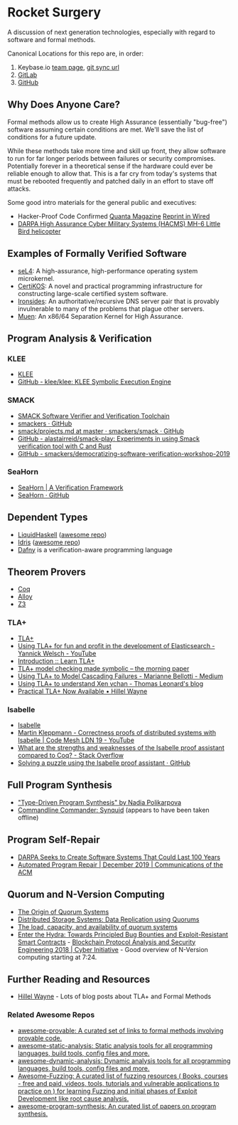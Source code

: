# Rocket Surgery

A discussion of next generation technologies, especially with regard to software and formal methods.

Canonical Locations for this repo are, in order:

1. Keybase.io [team page](keybase://team-page/rocket_surgery), [git sync url](keybase://team/rocket_surgery/rocket-surgery)
2. [GitLab](https://gitlab.com/egrieco/rocket-surgery)
3. [GitHub](https://github.com/egrieco/rocket-surgery)

## Why Does Anyone Care?

Formal methods allow us to create High Assurance (essentially "bug-free") software assuming certain conditions are met. We'll save the list of conditions for a future update.

While these methods take more time and skill up front, they allow software to run for far longer periods between failures or security compromises. Potentially forever in a theoretical sense if the hardware could ever be reliable enough to allow that. This is a far cry from today's systems that must be rebooted frequently and patched daily in an effort to stave off attacks.

Some good intro materials for the general public and executives:

* Hacker-Proof Code Confirmed [Quanta Magazine](https://www.quantamagazine.org/formal-verification-creates-hacker-proof-code-20160920/) [Reprint in Wired](https://www.wired.com/2016/09/computer-scientists-close-perfect-hack-proof-code/)
* [DARPA High Assurance Cyber Military Systems (HACMS) MH-6 Little Bird helicopter](https://www.youtube.com/watch?v=VxB-U51__Ss)

## Examples of Formally Verified Software

* [seL4](https://sel4.systems/): A high-assurance, high-performance operating system microkernel.
* [CertiKOS](https://deepspec.org/entry/Project/CertiKOS): A novel and practical programming infrastructure for constructing large-scale certified system software.
* [Ironsides](https://ironsides.martincarlisle.com/): An authoritative/recursive DNS server pair that is provably invulnerable to many of the problems that plague other servers.
* [Muen](https://www.muen.sk/): An x86/64 Separation Kernel for High Assurance.

## Program Analysis & Verification

### KLEE

* [KLEE](https://klee.github.io/)
* [GitHub - klee/klee: KLEE Symbolic Execution Engine](https://github.com/klee/klee)

### SMACK

* [SMACK Software Verifier and Verification Toolchain](http://smackers.github.io/)
* [smackers · GitHub](https://github.com/smackers)
* [smack/projects.md at master · smackers/smack · GitHub](https://github.com/smackers/smack/blob/master/docs/projects.md)
* [GitHub - alastairreid/smack-play: Experiments in using Smack verification tool with C and Rust](https://github.com/alastairreid/smack-play)
* [GitHub - smackers/democratizing-software-verification-workshop-2019](https://github.com/smackers/democratizing-software-verification-workshop-2019)

### SeaHorn

* [SeaHorn | A Verification Framework](https://seahorn.github.io/)
* [SeaHorn · GitHub](https://github.com/seahorn)

## Dependent Types

* [LiquidHaskell](http://goto.ucsd.edu:8090/index.html) ([awesome repo](https://github.com/ucsd-progsys/liquidhaskell.git))
* [Idris](https://www.idris-lang.org/) ([awesome repo](https://github.com/joaomilho/awesome-idris))
* [Dafny](https://github.com/dafny-lang/dafny) is a verification-aware programming language

## Theorem Provers

* [Coq](https://github.com/coq/coq.git)
* [Alloy](https://www.csail.mit.edu/research/alloy)
* [Z3](https://github.com/Z3Prover/z3)

### TLA+

* [TLA+](https://lamport.azurewebsites.net/tla/tla.html)
* [Using TLA+ for fun and profit in the development of Elasticsearch - Yannick Welsch - YouTube](https://www.youtube.com/watch?v=qYDcbcOVurc)
* [Introduction :: Learn TLA+](https://learntla.com/introduction/)
* [TLA+ model checking made symbolic – the morning paper](https://blog.acolyer.org/2019/11/29/tla-model-checking-made-symbolic/)
* [Using TLA+ to Model Cascading Failures - Marianne Bellotti - Medium](https://medium.com/@bellmar/using-tla-to-model-cascading-failures-5d1ebc5e4c4f)
* [Using TLA+ to understand Xen vchan - Thomas Leonard's blog](https://roscidus.com/blog/blog/2019/01/01/using-tla-plus-to-understand-xen-vchan/)
* [Practical TLA+ Now Available • Hillel Wayne](https://www.hillelwayne.com/post/practical-tla/)

### Isabelle

* [Isabelle](https://isabelle.in.tum.de/)
* [Martin Kleppmann - Correctness proofs of distributed systems with Isabelle | Code Mesh LDN 19 - YouTube](https://www.youtube.com/watch?v=NfdP6wwjsGk)
* [What are the strengths and weaknesses of the Isabelle proof assistant compared to Coq? - Stack Overflow](https://stackoverflow.com/questions/30152139/what-are-the-strengths-and-weaknesses-of-the-isabelle-proof-assistant-compared-t)
* [Solving a puzzle using the Isabelle proof assistant · GitHub](https://gist.github.com/jmoy/59c0ef25196716f1a0f4fd0efae6e099)

## Full Program Synthesis

* ["Type-Driven Program Synthesis" by Nadia Polikarpova](https://www.youtube.com/watch?v=HnOix9TFy1A)
* [Commandline Commander: Synquid](http://comcom.csail.mit.edu/comcom/#Synquid) (appears to have been taken offline)

## Program Self-Repair

* [DARPA Seeks to Create Software Systems That Could Last 100 Years](https://www.darpa.mil/news-events/2015-04-08)
* [Automated Program Repair | December 2019 | Communications of the ACM](https://cacm.acm.org/magazines/2019/12/241055-automated-program-repair/fulltext)

## Quorum and N-Version Computing

* [The Origin of Quorum Systems](http://vukolic.com/QuorumsOrigin.pdf)
* [Distributed Storage Systems: Data Replication using Quorums](https://blough.ece.gatech.edu/6102/quorums.pdf)
* [The load, capacity, and availability of quorum systems](https://blog.acolyer.org/2016/10/03/the-load-capacity-and-availability-of-quorum-systems/)
* [Enter the Hydra: Towards Principled Bug Bounties and Exploit-Resistant Smart Contracts](https://www.youtube.com/watch?v=0sdby0R5L8s&t=7m24s) - [Blockchain Protocol Analysis and Security Engineering 2018 | Cyber Initiative](https://cyber.stanford.edu/bpase18) - Good overview of N-Version computing starting at 7:24.

## Further Reading and Resources

* [Hillel Wayne](https://hillelwayne.com/) - Lots of blog posts about TLA+ and Formal Methods

### Related Awesome Repos

* [awesome-provable: A curated set of links to formal methods involving provable code.](https://github.com/awesomo4000/awesome-provable)
* [awesome-static-analysis: Static analysis tools for all programming languages, build tools, config files and more.](https://github.com/analysis-tools-dev/static-analysis)
* [awesome-dynamic-analysis: Dynamic analysis tools for all programming languages, build tools, config files and more.](https://github.com/analysis-tools-dev/dynamic-analysis)
* [Awesome-Fuzzing: A curated list of fuzzing resources ( Books, courses - free and paid, videos, tools, tutorials and vulnerable applications to practice on ) for learning Fuzzing and initial phases of Exploit Development like root cause analysis.](https://github.com/secfigo/Awesome-Fuzzing)
* [awesome-program-synthesis: An curated list of papers on program synthesis.](https://github.com/praveenkulkarni1996/awesome-program-synthesis)
